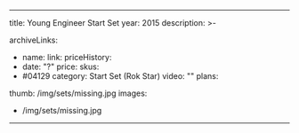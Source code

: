 
---
title: Young Engineer Start Set
year: 2015
description: >-
  
archiveLinks:
  - name: 
    link: 
priceHistory:
  - date: "?"
    price: 
skus:
  - #04129
category: Start Set (Rok Star)
video: ""
plans:

thumb: /img/sets/missing.jpg
images:
  -  /img/sets/missing.jpg
---
